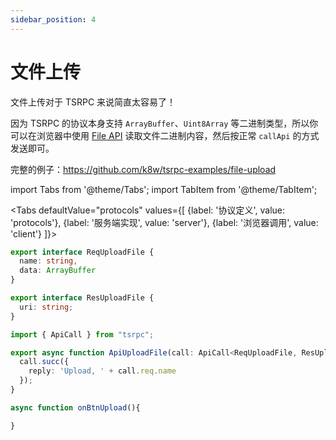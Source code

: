 ```yaml
---
sidebar_position: 4
---
```


# 文件上传

文件上传对于 TSRPC 来说简直太容易了！

因为 TSRPC 的协议本身支持 `ArrayBuffer`、`Uint8Array` 等二进制类型，所以你可以在浏览器中使用 [File API](https://developer.mozilla.org/zh-CN/docs/Web/API/FileReader/readAsArrayBuffer) 读取文件二进制内容，然后按正常 `callApi` 的方式发送即可。

完整的例子：https://github.com/k8w/tsrpc-examples/file-upload

import Tabs from '@theme/Tabs';
import TabItem from '@theme/TabItem';

<Tabs
  defaultValue="protocols"
  values={[
    {label: '协议定义', value: 'protocols'},
    {label: '服务端实现', value: 'server'},
    {label: '浏览器调用', value: 'client'}
  ]}>
  <TabItem value="protocols">

```ts
export interface ReqUploadFile {
  name: string,
  data: ArrayBuffer
}

export interface ResUploadFile {
  uri: string;
}
```

  </TabItem>

  <TabItem value="server">

```ts
import { ApiCall } from "tsrpc";

export async function ApiUploadFile(call: ApiCall<ReqUploadFile, ResUploadFile>) {
  call.succ({
    reply: 'Upload, ' + call.req.name
  });
}
```

  </TabItem>

  <TabItem value="client">

```ts
async function onBtnUpload(){

}
```

  </TabItem>
</Tabs>
